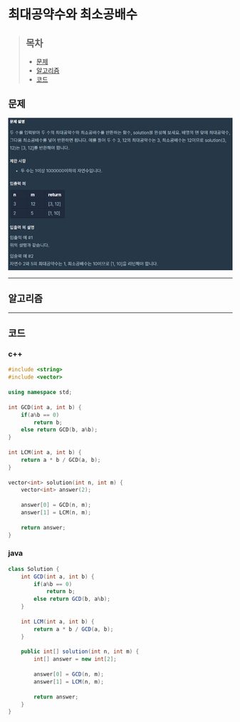 # 최대공약수와 최소공배수

> ## 목차
> * [문제](#문제)
> * [알고리즘](#알고리즘)
> * [코드](#코드)

## 문제
![문제](https://github.com/ryusehui/algorithm/blob/master/programmers/level1/problems/%EC%B5%9C%EB%8C%80%EA%B3%B5%EC%95%BD%EC%88%98%EC%99%80%20%EC%B5%9C%EC%86%8C%EA%B3%B5%EB%B0%B0%EC%88%98.PNG)
<hr/>

## 알고리즘

<hr/>

## 코드
### c++
```c++
#include <string>
#include <vector>
 
using namespace std;
 
int GCD(int a, int b) {
    if(a%b == 0)
        return b;
    else return GCD(b, a%b);
}
 
int LCM(int a, int b) {
    return a * b / GCD(a, b);
}
 
vector<int> solution(int n, int m) {
    vector<int> answer(2);
    
    answer[0] = GCD(n, m);
    answer[1] = LCM(n, m);
    
    return answer;
}
```

### java
```java
class Solution {
    int GCD(int a, int b) {
        if(a%b == 0)
            return b;
        else return GCD(b, a%b);
    }
 
    int LCM(int a, int b) {
        return a * b / GCD(a, b);
    }
    
    public int[] solution(int n, int m) {
        int[] answer = new int[2];
        
        answer[0] = GCD(n, m);
        answer[1] = LCM(n, m);
        
        return answer;
    }
}
```
